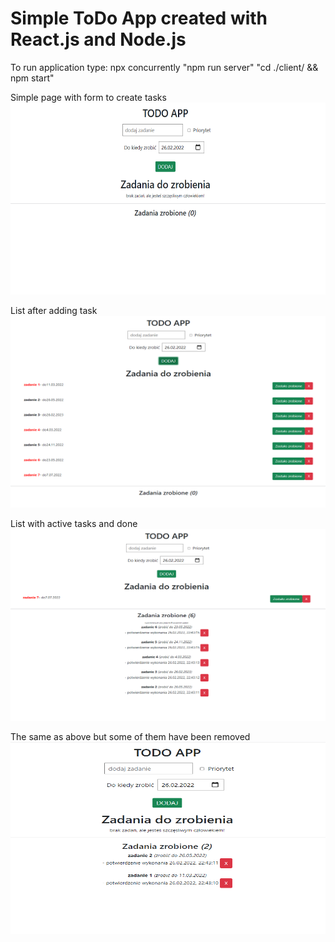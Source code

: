 # Simple ToDo App created with React.js and Node.js

To run application type: npx concurrently "npm run server" "cd ./client/ && npm start" <br />

Simple page with form to create tasks <br />
<img src="https://github.com/cellitaes/simpleToDoApp/blob/master/Screenshots/Screenshot1.png" width="632" height="307" />
<br />

List after adding task <br />
<img src="https://github.com/cellitaes/simpleToDoApp/blob/master/Screenshots/Screenshot2.png"  width="632" height="307" />
<br />

List with active tasks and done <br />
<img src="https://github.com/cellitaes/simpleToDoApp/blob/master/Screenshots/Screenshot3.png"  width="632" height="307" />
<br />

The same as above but some of them have been removed  <br />
<img src="https://github.com/cellitaes/simpleToDoApp/blob/master/Screenshots/Screenshot4.png"  width="632" height="307" />
<br />
